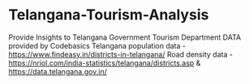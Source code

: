 # Telangana-Tourism-Analysis
Provide Insights to Telangana Government Tourism Department DATA provided by Codebasics 
Telangana population data - https://www.findeasy.in/districts-in-telangana/ 
Road density data - https://nriol.com/india-statistics/telangana/districts.asp & https://data.telangana.gov.in/
